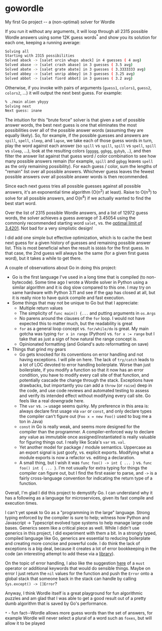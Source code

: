 # gowordle
My first Go project -- a (non-optimal) solver for Wordle

If you run it without any arguments, it will loop through all 2315 possible Wordle answers
using some 12K guess words<sup>*</sup> and show you its solution for each one, keeping a running average:

```bash
Solving all
Starting with 2315 possibilities
Solved aback -> [salet orcin whups aback] in 4 guesses ( 4 avg)
Solved abase -> [salet crash abase] in 3 guesses ( 3.5 avg)
Solved abate -> [salet grate abate] in 3 guesses ( 3.3333333 avg)
Solved abbey -> [salet unrip abbey] in 3 guesses ( 3.25 avg)
Solved abbot -> [salet fiord abbot] in 3 guesses ( 3.2 avg)
```

Otherwise, if you invoke with
pairs of arguments (`guess1`, `colors1`, `guess2`, `colors2`, ...) it will output the next
best guess. For example:

```bash
% ./main alien ybyyy               
Solving next
Next guess: inane
```

The intuition for this "brute force" solver is that given a set of possible answer words,
the best next guess is one that eliminates the most possibilities over all of the possible answer words
(assuming they are equally likely). So, for example, if the possible guesses and answers are `spill`,
`spell`, `sleep`, and `lapse`, we take each of those guess words in turn, play the word against
each answer (so `spill` vs `spill`, `spill` vs `spell`, `spill` vs `sleep`, ...), look at the resulting
colors (`ggggg`, `ggbgg`, `gybyb`, ..), and
then filter the answer list against that guess word / color combination to see how many possible
answers remain (for example, `spill` and `ggbgg` leaves `spell` as the only remaining possibility). 
For each guess / color, sum the lengths of "remain" list over all possible answers. Whichever guess
leaves the fewest possible answers over all possible answer words is then recommended.

Since each next guess tries all possible guesses against all possible answers,
it's an exponential time algorithm (O(n<sup>2</sup>) at least). Raise to O(n<sup>3</sup>)
to solve for all possible answers, and O(n<sup>4</sup>) if we actually wanted to find
the best start word.

Over the list of 2315 possible Wordle answers, and a list of 12972 guess words, the solver achieves a guess average of
3.45054 using the commonly recommended starting word `salet`, vs. the [optimal limit of 3.4201](https://www.poirrier.ca/notes/wordle-optimal/). Not bad for a very simplistic design!

I did add one simple but effective optimization, which is to cache the best next guess for a
given history of guesses and remaining possible answer list. This is most beneficial when
the result is `bbbbb` for the first guess. In that case, the 2nd guess will
always be the same (for a given first guess word), but it takes a while to get there.

A couple of observations about Go in doing this project:

* Go is the first language I've used in a long time that is compiled (to non-bytecode). Some
  time ago I wrote a Wordle solver in Python using a similar algorithm and it is dog slow compared
  to this one. I may try on same hardware with Python 3.11 and see if the gap has closed at all, but 
  it is really nice to have quick compile and fast execution.
* Some things that may not be unique to Go but that I appreciate:
  * Multiple return values
  * The simplicity of `func main() {...` and putting arguments in `os.Args`
  * No parens around the clauses of the `for` loop. I would not have expected this to matter much,
    but the readability is great
  * `for` as a general loop concept vs. `for/while/do` is great. My main gotcha was typing `for x in range` (Python)
    vs. `for x := range` but I take that as just a sign of how natural the range concept is.
  * Opinionated formatting (and Goland's auto reformatting on save)
* Things that grind my gears
  * Go gets knocked for its conventions on error handling and not having exceptions. I will
    pile on here. The lack of `try/catch` leads to a lot of LOC devoted to error
    handling boilerplate. Worse than just boilerplate, if you modify a
    function so that it now has an error condition, you have to modify every call site
    of that function, and potentially cascade the change through the stack.
    Exceptions have drawbacks, but importantly you can add a `throw` (or `raise`) deep
    in the code, and use code reviews and automated testing to assess and verify its
    intended effect without modifying every call site. Go feels like a real downgrade here.
  * The `var` vs. `:=` usage seems quirky. My preference in this area is: always declare first usage
    via `var` or `const`, and only declare types the compiler can't figure out (`Foo x = new Foo()`
    used to bug me a ton in Java)
  * `const` in Go is really weak, and seems more designed for the compiler than the programmer. 
    A compiler-enforced way to declare any value as immutable once assigned/instantiated is
    really valuable for figuring things out. I really like Scala's `var` vs. `val`.
  * Yet another model for package / module semantics. Uppercase as an export signal is
    just goofy, vs. explicit exports. Modifying what a module exports is now a refactor
    vs. editing a declaration.
  * A small thing, but I wish it was `func foo() -> int { ... }` vs. `func foo() int { ... }`. I'm not usually
    for extra typing for things the compiler can figure out, but I find the first easier to
    parse, and `->` is a fairly cross-language convention for indicating the return type of a function.

Overall, I'm glad I did this project to demystify Go. I can understand why it has a following
as a language for microservices, given its fast compile and execution times. 

I can't yet speak to Go as a "programming in the large" language.
Strong typing enforced by the compiler is sure to help; witness how Python and Javascript ->
Typescript evolved type systems to help manage large code bases. Generics seem like a
critical piece as well. While I didn't use generics in this project, I did experiment with them a bit.
In a strongly typed, compiled language like Go, generics are essential to reducing boilerplate
and creating more concise and powerful code. I do think the lack of exceptions is a big deal,
because it creates a lot of error bookkeeping in the code (an interesting attempt to add these
via a [library](https://hackthology.com/exceptions-for-go-as-a-library.html)).

On the topic of error handling, I also like the suggestion [here](https://travix.io/unhandled-errors-in-go-3f341f2704dd)
of a `must` operator or additional keywords that would do sensible things. Maybe on error
I just return the `nil` values for the function and push the `Error` onto a global stack
that someone back in the stack can handle by calling `Sys.except() -> []Error`?

Anyway, I think Wordle itself is a great playground for fun algorithmic puzzles and am
glad that I was able to get a good result out of a pretty dumb algorithm that is
saved by Go's performance.


`*` - fun fact--Wordle allows more guess words than the set of answers, for
example Wordle will never select a plural of a word such as `foxes`, but
will allow it to be played